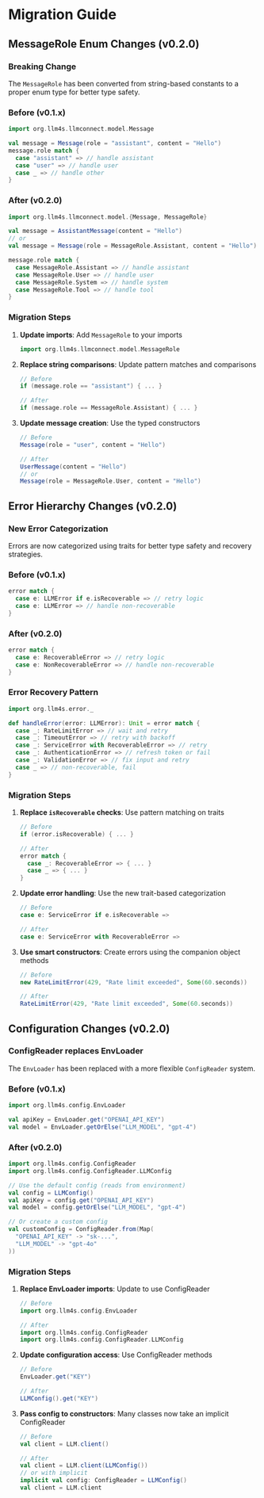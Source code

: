 # Migration Guide

## MessageRole Enum Changes (v0.2.0)

### Breaking Change
The `MessageRole` has been converted from string-based constants to a proper enum type for better type safety.

### Before (v0.1.x)
```scala
import org.llm4s.llmconnect.model.Message

val message = Message(role = "assistant", content = "Hello")
message.role match {
  case "assistant" => // handle assistant
  case "user" => // handle user
  case _ => // handle other
}
```

### After (v0.2.0)
```scala
import org.llm4s.llmconnect.model.{Message, MessageRole}

val message = AssistantMessage(content = "Hello")
// or
val message = Message(role = MessageRole.Assistant, content = "Hello")

message.role match {
  case MessageRole.Assistant => // handle assistant
  case MessageRole.User => // handle user
  case MessageRole.System => // handle system
  case MessageRole.Tool => // handle tool
}
```

### Migration Steps

1. **Update imports**: Add `MessageRole` to your imports
   ```scala
   import org.llm4s.llmconnect.model.MessageRole
   ```

2. **Replace string comparisons**: Update pattern matches and comparisons
   ```scala
   // Before
   if (message.role == "assistant") { ... }
   
   // After
   if (message.role == MessageRole.Assistant) { ... }
   ```

3. **Update message creation**: Use the typed constructors
   ```scala
   // Before
   Message(role = "user", content = "Hello")
   
   // After
   UserMessage(content = "Hello")
   // or
   Message(role = MessageRole.User, content = "Hello")
   ```

## Error Hierarchy Changes (v0.2.0)

### New Error Categorization
Errors are now categorized using traits for better type safety and recovery strategies.

### Before (v0.1.x)
```scala
error match {
  case e: LLMError if e.isRecoverable => // retry logic
  case e: LLMError => // handle non-recoverable
}
```

### After (v0.2.0)
```scala
error match {
  case e: RecoverableError => // retry logic
  case e: NonRecoverableError => // handle non-recoverable
}
```

### Error Recovery Pattern
```scala
import org.llm4s.error._

def handleError(error: LLMError): Unit = error match {
  case _: RateLimitError => // wait and retry
  case _: TimeoutError => // retry with backoff
  case _: ServiceError with RecoverableError => // retry
  case _: AuthenticationError => // refresh token or fail
  case _: ValidationError => // fix input and retry
  case _ => // non-recoverable, fail
}
```

### Migration Steps

1. **Replace `isRecoverable` checks**: Use pattern matching on traits
   ```scala
   // Before
   if (error.isRecoverable) { ... }
   
   // After
   error match {
     case _: RecoverableError => { ... }
     case _ => { ... }
   }
   ```

2. **Update error handling**: Use the new trait-based categorization
   ```scala
   // Before
   case e: ServiceError if e.isRecoverable =>
   
   // After
   case e: ServiceError with RecoverableError =>
   ```

3. **Use smart constructors**: Create errors using the companion object methods
   ```scala
   // Before
   new RateLimitError(429, "Rate limit exceeded", Some(60.seconds))
   
   // After
   RateLimitError(429, "Rate limit exceeded", Some(60.seconds))
   ```

## Configuration Changes (v0.2.0)

### ConfigReader replaces EnvLoader
The `EnvLoader` has been replaced with a more flexible `ConfigReader` system.

### Before (v0.1.x)
```scala
import org.llm4s.config.EnvLoader

val apiKey = EnvLoader.get("OPENAI_API_KEY")
val model = EnvLoader.getOrElse("LLM_MODEL", "gpt-4")
```

### After (v0.2.0)
```scala
import org.llm4s.config.ConfigReader
import org.llm4s.config.ConfigReader.LLMConfig

// Use the default config (reads from environment)
val config = LLMConfig()
val apiKey = config.get("OPENAI_API_KEY")
val model = config.getOrElse("LLM_MODEL", "gpt-4")

// Or create a custom config
val customConfig = ConfigReader.from(Map(
  "OPENAI_API_KEY" -> "sk-...",
  "LLM_MODEL" -> "gpt-4o"
))
```

### Migration Steps

1. **Replace EnvLoader imports**: Update to use ConfigReader
   ```scala
   // Before
   import org.llm4s.config.EnvLoader
   
   // After
   import org.llm4s.config.ConfigReader
   import org.llm4s.config.ConfigReader.LLMConfig
   ```

2. **Update configuration access**: Use ConfigReader methods
   ```scala
   // Before
   EnvLoader.get("KEY")
   
   // After
   LLMConfig().get("KEY")
   ```

3. **Pass config to constructors**: Many classes now take an implicit ConfigReader
   ```scala
   // Before
   val client = LLM.client()
   
   // After
   val client = LLM.client(LLMConfig())
   // or with implicit
   implicit val config: ConfigReader = LLMConfig()
   val client = LLM.client
   ```